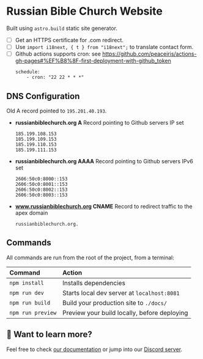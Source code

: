 # Russian Bible Church Website

Built using `astro.build` static site generator.

- [ ] Get an HTTPS certificate for .com redirect.
- [ ] Use `import i18next, { t } from "i18next";` to translate contact form.
- [ ] Github actions supports cron: see https://github.com/peaceiris/actions-gh-pages#%EF%B8%8F-first-deployment-with-github_token
  ```
  schedule:
      - cron: "22 22 * * *"
  ```

## DNS Configuration

Old A record pointed to `195.201.40.193`.

- **russianbiblechurch.org A** Record pointing to Github servers IP set
  ```
  185.199.108.153
  185.199.109.153
  185.199.110.153
  185.199.111.153
  ```
- **russianbiblechurch.org AAAA** Record pointing to Github servers IPv6 set
  ```
  2606:50c0:8000::153
  2606:50c0:8001::153
  2606:50c0:8002::153
  2606:50c0:8003::153
  ```
- **www.russianbiblechurch.org CNAME** Record to redirect traffic to the apex domain
  ```
  russianbiblechurch.org.
  ```

## Commands

All commands are run from the root of the project, from a terminal:

| Command           | Action                                       |
| :---------------- | :------------------------------------------- |
| `npm install`     | Installs dependencies                        |
| `npm run dev`     | Starts local dev server at `localhost:8081`  |
| `npm run build`   | Build your production site to `./docs/`      |
| `npm run preview` | Preview your build locally, before deploying |

## 👀 Want to learn more?

Feel free to check [our documentation](https://docs.astro.build) or jump into our [Discord server](https://astro.build/chat).
